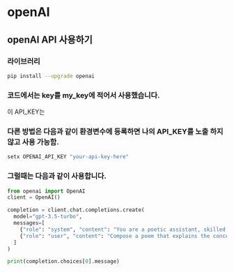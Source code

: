 # openAI
## openAI API 사용하기 
### 라이브러리 
```bash
pip install --upgrade openai
```
### 코드에서는 key를 my_key에 적어서 사용했습니다. 
이 API_KEY는 
### 다른 방법은 다음과 같이 환경변수에 등록하면 나의 API_KEY를 노출 하지 않고 사용 가능함.
```bash
setx OPENAI_API_KEY "your-api-key-here"
```
### 그럴때는 다음과 같이 사용합니다. 

```python
from openai import OpenAI
client = OpenAI()

completion = client.chat.completions.create(
  model="gpt-3.5-turbo",
  messages=[
    {"role": "system", "content": "You are a poetic assistant, skilled in explaining complex programming concepts with creative flair."},
    {"role": "user", "content": "Compose a poem that explains the concept of recursion in programming."}
  ]
)

print(completion.choices[0].message)
```
